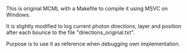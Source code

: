 This is original MCML with a Makefile to compile it using MSVC on Windows.

It is slightly modified to log current photon directions, layer and position after each bounce to the file "directions_original.txt".

Purpose is to use it as reference when debugging own implementation.